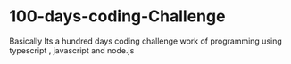# 100-days-coding-Challenge
Basically Its a hundred days coding challenge work of programming using typescript , javascript and node.js
